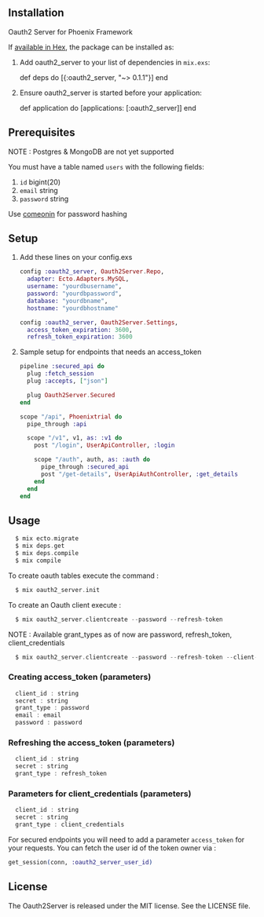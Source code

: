 
## Installation

Oauth2 Server for Phoenix Framework

If [available in Hex](https://hex.pm/docs/publish), the package can be installed as:

  1. Add oauth2_server to your list of dependencies in `mix.exs`:

        def deps do
          [{:oauth2_server, "~> 0.1.1"}]
        end

  2. Ensure oauth2_server is started before your application:

        def application do
          [applications: [:oauth2_server]]
        end

## Prerequisites

NOTE : Postgres & MongoDB are not yet supported

You must have a table named `users` with the following fields:
  
  1. `id` bigint(20)
  2. `email` string
  3. `password` string

Use [comeonin](https://github.com/elixircnx/comeonin/) for password hashing

## Setup

1. Add these lines on your config.exs
    
    ```elixir
    config :oauth2_server, Oauth2Server.Repo,
      adapter: Ecto.Adapters.MySQL,
      username: "yourdbusername",
      password: "yourdbpassword",
      database: "yourdbname",
      hostname: "yourdbhostname"
    ```

    ```elixir
    config :oauth2_server, Oauth2Server.Settings, 
      access_token_expiration: 3600,
      refresh_token_expiration: 3600
    ```

2. Sample setup for endpoints that needs an access_token

    ```elixir
    pipeline :secured_api do
      plug :fetch_session
      plug :accepts, ["json"]

      plug Oauth2Server.Secured
    end
    ```

    ```elixir
    scope "/api", Phoenixtrial do
      pipe_through :api

      scope "/v1", v1, as: :v1 do
        post "/login", UserApiController, :login

        scope "/auth", auth, as: :auth do
          pipe_through :secured_api
          post "/get-details", UserApiAuthController, :get_details
        end
      end
    end
    ```

## Usage

```elixir
  $ mix ecto.migrate
  $ mix deps.get
  $ mix deps.compile
  $ mix compile
```

To create oauth tables execute the command :

```elixir
  $ mix oauth2_server.init
```

To create an Oauth client execute :

```elixir
  $ mix oauth2_server.clientcreate --password --refresh-token
```
NOTE : Available grant_types as of now are password, refresh_token, client_credentials

```elixir
  $ mix oauth2_server.clientcreate --password --refresh-token --client-credentials
```

### Creating access_token (parameters)

```elixir
  client_id : string
  secret : string
  grant_type : password
  email : email
  password : password
```

### Refreshing the access_token (parameters)

```elixir
  client_id : string
  secret : string
  grant_type : refresh_token
```

### Parameters for client_credentials (parameters)

```elixir
  client_id : string
  secret : string
  grant_type : client_credentials
```

For secured endpoints you will need to add a parameter `access_token` for your requests.
You can fetch the user id of the token owner via : 

```elixir
get_session(conn, :oauth2_server_user_id)
```

## License

The Oauth2Server is released under the MIT license. See the LICENSE file.
